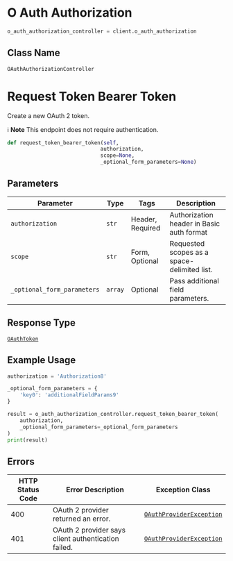 # O Auth Authorization

```python
o_auth_authorization_controller = client.o_auth_authorization
```

## Class Name

`OAuthAuthorizationController`


# Request Token Bearer Token

Create a new OAuth 2 token.

:information_source: **Note** This endpoint does not require authentication.

```python
def request_token_bearer_token(self,
                              authorization,
                              scope=None,
                              _optional_form_parameters=None)
```

## Parameters

| Parameter | Type | Tags | Description |
|  --- | --- | --- | --- |
| `authorization` | `str` | Header, Required | Authorization header in Basic auth format |
| `scope` | `str` | Form, Optional | Requested scopes as a space-delimited list. |
| `_optional_form_parameters` | `array` | Optional | Pass additional field parameters. |

## Response Type

[`OAuthToken`](../../doc/models/o-auth-token.md)

## Example Usage

```python
authorization = 'Authorization8'

_optional_form_parameters = {
    'key0': 'additionalFieldParams9'
}

result = o_auth_authorization_controller.request_token_bearer_token(
    authorization,
    _optional_form_parameters=_optional_form_parameters
)
print(result)
```

## Errors

| HTTP Status Code | Error Description | Exception Class |
|  --- | --- | --- |
| 400 | OAuth 2 provider returned an error. | [`OAuthProviderException`](../../doc/models/o-auth-provider-exception.md) |
| 401 | OAuth 2 provider says client authentication failed. | [`OAuthProviderException`](../../doc/models/o-auth-provider-exception.md) |

